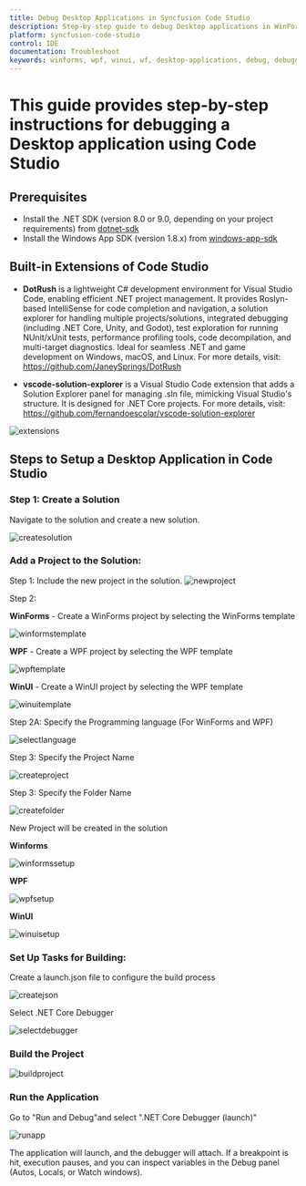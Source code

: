 ```yaml
---
title: Debug Desktop Applications in Syncfusion Code Studio
description: Step-by-step guide to debug Desktop applications in WinForms, WPF and WinUI Platforms using Syncfusion Code Studio's debugging features and tools.
platform: syncfusion-code-studio
control: IDE
documentation: Troubleshoot
keywords: winforms, wpf, winui, wf, desktop-applications, debug, debugging, breakpoints, step-through, variables, watch, call-stack, output, troubleshoot, code-studio
---
```


# This guide provides step-by-step instructions for debugging a Desktop application using Code Studio

## Prerequisites

- Install the .NET SDK (version 8.0 or 9.0, depending on your project requirements) from [dotnet-sdk](https://dotnet.microsoft.com/en-us/download)
- Install the Windows App SDK (version 1.8.x) from [windows-app-sdk](https://learn.microsoft.com/en-us/windows/apps/windows-app-sdk/downloads)

## Built-in Extensions of Code Studio
 - **DotRush** is a lightweight C# development environment for Visual Studio Code, enabling efficient .NET project management. It provides Roslyn-based IntelliSense for code completion and navigation, a solution explorer for handling multiple projects/solutions, integrated debugging (including .NET Core, Unity, and Godot), test exploration for running NUnit/xUnit tests, performance profiling tools, code decompilation, and multi-target diagnostics. Ideal for seamless .NET and game development on Windows, macOS, and Linux. For more details, visit: https://github.com/JaneySprings/DotRush
 
- **vscode-solution-explorer** is a Visual Studio Code extension that adds a Solution Explorer panel for managing .sln file, mimicking Visual Studio's structure. It is designed for .NET Core projects. For more details, visit: https://github.com/fernandoescolar/vscode-solution-explorer

<img src="debugging-images/extensions.png" alt="extensions">


## Steps to Setup a Desktop Application in Code Studio

### Step 1: Create a Solution
Navigate to the solution and create a new solution.

<img src="debugging-images/create-solution.png" alt="createsolution">

### Add a Project to the Solution:

Step 1: Include the new project in the solution.
<img src="debugging-images/new-project.png" alt="newproject">

Step 2:

**WinForms** - Create a WinForms project by selecting the WinForms template

<img src="debugging-images/winforms-template.png" alt="winformstemplate">

**WPF** - Create a WPF project by selecting the WPF template

<img src="debugging-images/wpf-template.png" alt="wpftemplate">

**WinUI** - Create a WinUI project by selecting the WPF template

<img src="debugging-images/winui-template.png" alt="winuitemplate">

Step 2A: Specify the Programming language (For WinForms and WPF)

<img src="debugging-images/select-language.png" alt="selectlanguage">

Step 3: Specify the Project Name

<img src="debugging-images/create-project.png" alt="createproject">

Step 3: Specify the Folder Name

<img src="debugging-images/create-folder.png" alt="createfolder">


New Project will be created in the solution

**Winforms**

<img src="debugging-images/winforms-setup.png" alt="winformssetup"> 

**WPF**

<img src="debugging-images/wpf-setup.png" alt="wpfsetup">

**WinUI**

<img src="debugging-images/winui-setup.png" alt="winuisetup">


### Set Up Tasks for Building:

Create a launch.json file to configure the build process

<img src="debugging-images/create-json.png" alt="createjson">

Select .NET Core Debugger

<img src="debugging-images/select-debugger.png" alt="selectdebugger">

### Build the Project

<img src="debugging-images/build-project.png" alt="buildproject">

### Run the Application

Go to "Run and Debug"and select ".NET Core Debugger (launch)"

<img src="debugging-images/run-app.png" alt="runapp">

The application will launch, and the debugger will attach. If a breakpoint is hit, execution pauses, and you can inspect variables in the Debug panel (Autos, Locals, or Watch windows).